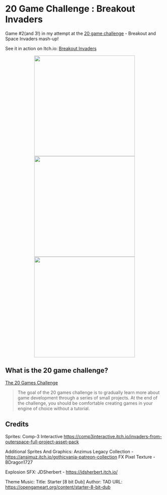 # 20 Game Challenge : Breakout Invaders

Game #2(and 3!) in my attempt at the [20 game challenge](https://20_games_challenge.gitlab.io/challenge/) - Breakout and Space Invaders mash-up!

See it in action on Itch.io:  [Breakout Invaders](https://daddio-dragonslayer.itch.io/breakout-invaders)

<p align="center">
  <img height="320" src="https://res.cloudinary.com/dbgabg3vb/image/upload/v1757410862/Breakout_Invaders_2025_09_09_11_39_52_y8ecmi.png" />
  <img height="320" src="https://img.itch.zone/aW1hZ2UvMzg3MDcwMy8yMzEwNzkzNy5wbmc=/original/SuhRrc.png" />
  <img height="320" src="https://img.itch.zone/aW1hZ2UvMzg3MDcwMy8yMzEwMDYxMS5wbmc=/original/rZwxJ1.png" />
</p>


## What is the 20 game challenge?

[The 20 Games Challenge](https://20_games_challenge.gitlab.io/how/)

> The goal of the 20 games challenge is to gradually learn more about game development through a series of small projects.
> At the end of the challenge, you should be comfortable creating games in your engine of choice without a tutorial.


## Credits

Sprites:
	Comp-3 Interactive
	https://comp3interactive.itch.io/invaders-from-outerspace-full-project-asset-pack
	
Additional Sprites And Graphics:
	Anzimus Legacy Collection - https://ansimuz.itch.io/gothicvania-patreon-collection
	FX Pixel Texture - BDragon1727
	
Explosion SFX:
	JDSherbert - https://jdsherbert.itch.io/	
	
Theme Music:
Title:
	Starter [8 bit Dub]
Author:
	TAD
URL:
	https://opengameart.org/content/starter-8-bit-dub
